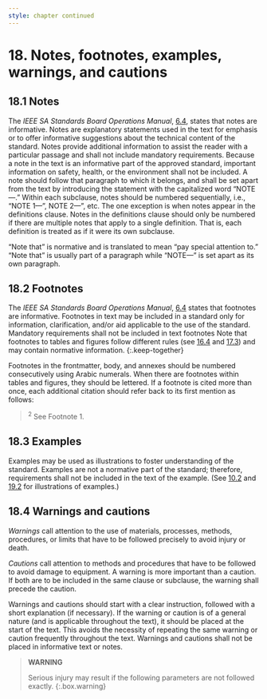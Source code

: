 ```yaml
---
style: chapter continued
---
```


# 18. Notes, footnotes, examples, warnings, and cautions

## 18.1 Notes

The *IEEE SA Standards Board Operations Manual*, [6.4](https://standards.ieee.org/about/policies/opman/sect6/#6.4), states that notes are informative. Notes are explanatory statements used in the text for emphasis or to offer informative suggestions about the technical content of the standard. Notes provide additional information to assist the reader with a particular passage and shall not include mandatory requirements. Because a note in the text is an informative part of the approved standard, important information on safety, health, or the environment shall not be included. A note should follow that paragraph to which it belongs, and shall be set apart from the text by introducing the statement with the capitalized word “NOTE—.” Within each subclause, notes should be numbered sequentially, i.e., “NOTE 1—”, NOTE 2—”, etc. The one exception is when notes appear in the definitions clause. Notes in the definitions clause should only be numbered if there are multiple notes that apply to a single definition. That is, each definition is treated as if it were its own subclause.

“Note that” is normative and is translated to mean “pay special attention to.” “Note that” is usually part of a paragraph while “NOTE—” is set apart as its own paragraph.

## 18.2 Footnotes

The *IEEE SA Standards Board Operations Manual*, [6.4](https://standards.ieee.org/about/policies/opman/sect6/#6.4) states that footnotes are informative. Footnotes in text may be included in a standard only for information, clarification, and/or aid applicable to the use of the standard. Mandatory requirements shall not be included in text footnotes Note that footnotes to tables and figures follow different rules (see [16.4](16.html#164-notes-and-footnotes-to-tables) and [17.3](17.html#173-notes-and-footnotes-to-figures)) and may contain normative information.
{:.keep-together}

Footnotes in the frontmatter, body, and annexes should be numbered consecutively using Arabic numerals. When there are footnotes within tables and figures, they should be lettered. If a footnote is cited more than once, each additional citation should refer back to its first mention as follows:

><sup>2</sup> See Footnote 1.

## 18.3 Examples

Examples may be used as illustrations to foster understanding of the standard. Examples are not a normative part of the standard; therefore, requirements shall not be included in the text of the example. (See [10.2](10.html#102-that-and-which) and [19.2](19.html#192-citing-standards-in-a-bibliography) for illustrations of examples.)

## 18.4 Warnings and cautions

*Warnings* call attention to the use of materials, processes, methods, procedures, or limits that have to be followed precisely to avoid injury or death.

*Cautions* call attention to methods and procedures that have to be followed to avoid damage to equipment. A warning is more important than a caution. If both are to be included in the same clause or subclause, the warning shall precede the caution.

Warnings and cautions should start with a clear instruction, followed with a short explanation (if necessary). If the warning or caution is of a general nature (and is applicable throughout the text), it should be placed at the start of the text. This avoids the necessity of repeating the same warning or caution frequently throughout the text. Warnings and cautions shall not be placed in informative text or notes.

> **WARNING**
>
> Serious injury may result if the following parameters are not followed exactly.
{:.box.warning}
